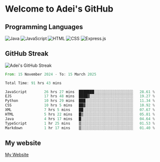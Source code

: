 # Welcome to Adei's GitHub

## Programming Languages
![Java](https://img.shields.io/badge/Java-007396?style=flat-square&logo=java&logoColor=white)
![JavaScript](https://img.shields.io/badge/JavaScript-F7DF1E?style=flat-square&logo=javascript&logoColor=black)
![HTML](https://img.shields.io/badge/HTML-E34F26?style=flat-square&logo=html5&logoColor=white)
![CSS](https://img.shields.io/badge/CSS-1572B6?style=flat-square&logo=css3&logoColor=white)
![Express.js](https://img.shields.io/badge/Express.js-000000?style=flat-square&logo=express&logoColor=white)


## GitHub Streak
![Adei's GitHub Streak](https://github-readme-streak-stats.herokuapp.com/?user=AdeiTamayo&hide_border=true)

<!--START_SECTION:waka-->

```rust
From: 15 November 2024 - To: 15 March 2025

Total Time: 91 hrs 43 mins

JavaScript        26 hrs 27 mins  ███████░░░░░░░░░░░░░░░░░░   28.61 %
EJS               17 hrs 48 mins  ████▓░░░░░░░░░░░░░░░░░░░░   19.27 %
Python            10 hrs 29 mins  ███░░░░░░░░░░░░░░░░░░░░░░   11.34 %
CSS               10 hrs 5 mins   ██▓░░░░░░░░░░░░░░░░░░░░░░   10.92 %
XML               7 hrs 5 mins    ██░░░░░░░░░░░░░░░░░░░░░░░   07.67 %
HTML              5 hrs 22 mins   █▒░░░░░░░░░░░░░░░░░░░░░░░   05.81 %
Java              4 hrs 17 mins   █░░░░░░░░░░░░░░░░░░░░░░░░   04.64 %
TypeScript        1 hr 25 mins    ▒░░░░░░░░░░░░░░░░░░░░░░░░   01.53 %
Markdown          1 hr 17 mins    ▒░░░░░░░░░░░░░░░░░░░░░░░░   01.40 %
```

<!--END_SECTION:waka-->

## My website
[My Website](https://adei.eus)


